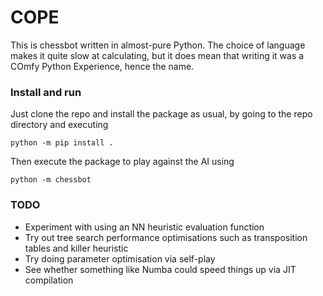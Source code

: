 # COPE
This is chessbot written in almost-pure Python. The choice of language makes it quite slow at calculating, but it does 
mean that writing it was a COmfy Python Experience, hence the name.

### Install and run
Just clone the repo and install the package as usual, by going to the repo directory and executing

`python -m pip install .`

Then execute the package to play against the AI using

`python -m chessbot`

### TODO

- Experiment with using an NN heuristic evaluation function
- Try out tree search performance optimisations such as transposition tables and killer heuristic
- Try doing parameter optimisation via self-play
- See whether something like Numba could speed things up via JIT compilation
